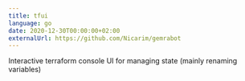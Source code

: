 ```yaml
---
title: tfui
language: go
date: 2020-12-30T00:00:00+02:00
externalUrl: https://github.com/Nicarim/gemrabot
---
```

Interactive terraform console UI for managing state (mainly renaming variables)
